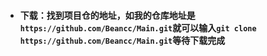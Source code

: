 * #### 下载：找到项目仓的地址，如我的仓库地址是`https://github.com/Beancc/Main.git`就可以输入`git clone https://github.com/Beancc/Main.git`等待下载完成
